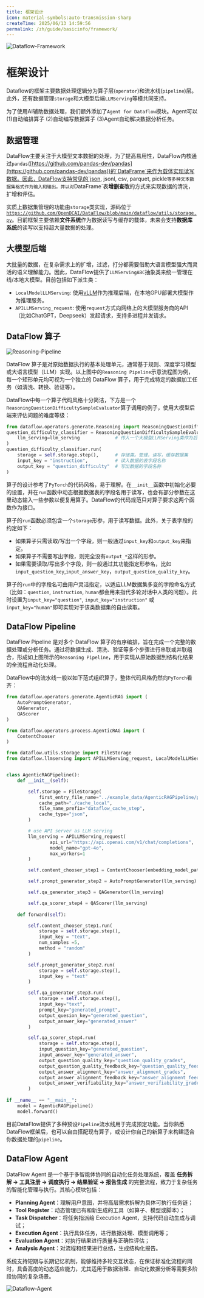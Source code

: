 ```yaml
---
title: 框架设计
icon: material-symbols:auto-transmission-sharp
createTime: 2025/06/13 14:59:56
permalink: /zh/guide/basicinfo/framework/
---
```

![Dataflow-Framework](/dataflow_framework.jpg)
# 框架设计
Dataflow的框架主要数据处理逻辑分为算子层(`operator`)和流水线(`pipeline`)层。此外，还有数据管理`storage`和大模型后端`LLMServing`等模共同支持。

为了使用AI辅助数据处理，我们额外添加了`Agent for Dataflow`模块。Agent可以(1)自动编排算子 (2)自动编写数据算子 (3)Agent自动解决数据分析任务。


## 数据管理
DataFlow主要关注于大模型文本数据的处理，为了提高易用性，DataFlow内核通过`pandas`([https://github.com/pandas-dev/pandas](https://github.com/pandas-dev/pandas))的`DataFrame`来作为载体实现读写数据。因此，DataFlow支持常见的`json, jsonl, csv, parquet, pickle`等多种文本数据集格式作为输入和输出。并以对`DataFrame`表**增删查改**的方式来实现数据的清洗，扩增和评估。

实质上数据集管理的功能由`storage`类实现，源码位于[`https://github.com/OpenDCAI/DataFlow/blob/main/dataflow/utils/storage.py`](https://github.com/OpenDCAI/DataFlow/blob/main/dataflow/utils/storage.py)。目前框架主要依赖**文件系统**作为数据读写与缓存的载体，未来会支持**数据库系统**的读写以支持超大量数据的处理。

## 大模型后端
大批量的数据，在复杂需求上的扩增，过滤，打分都需要借助大语言模型强大而灵活的语义理解能力。因此，DataFlow提供了`LLMServingABC`抽象类来统一管理在线/本地大模型。目前包括如下派生类：
- `LocalModelLLMServing`: 使用[vLLM](https://github.com/vllm-project/vllm)作为推理后端，在本地GPU部署大模型作为推理服务。
- `APILLMServing_request`: 使用`request`方式向网络上的大模型服务商的API（比如ChatGPT，Deepseek）发起请求，支持多进程并发请求。

## DataFlow 算子

![Reasoning-Pipeline](/Reasoning_Pipeline.png)

DataFlow 算子是对原始数据执行的基本处理单元，通常基于规则、深度学习模型或大语言模型（LLM）实现。以上图中的`Reasoning Pipeline`示意流程图为例，每一个矩形单元均可视为一个独立的 DataFlow 算子，用于完成特定的数据加工任务（如清洗、转换、验证等）。

DataFlow中每一个算子代码风格十分简洁，下方是一个`ReasoningQuestionDifficultySampleEvaluator`算子调用的例子，使用大模型后端来评估问题的难度等级：

```python
from dataflow.operators.generate.Reasoning import ReasoningQuestionDifficultySampleEvaluator,
question_difficulty_classifier = ReasoningQuestionDifficultySampleEvaluator(
    llm_serving=llm_serving             # 传入一个大模型LLMServing类作为后端
)
question_difficulty_classifier.run(
    storage = self.storage.step(),      # 存储类。管理，读写，缓存数据集
    input_key = "instruction",          # 读入数据的表字段名称
    output_key = "question_difficulty"  # 写出数据的字段名称
)
```

算子的设计参考了`PyTorch`的代码风格，易于理解。在`__init__`函数中初始化必要的设置，并在`run`函数中动态根据数据表的字段名用于读写，也会有部分参数在这里动态输入一些参数以便复用算子。DataFlow的代码规范只对算子要求这两个函数作为接口。

算子的`run`函数必须包含一个`storage`形参，用于读写数据。此外，关于表字段的约定如下：
- 如果算子只需读取/写出一个字段，则一般通过`input_key`和`output_key`来指定。
- 如果算子不需要写出字段，则完全没有`output_*`这样的形参。
- 如果需要读取/写出多个字段，则一般通过其功能指定形参名，比如`input_question_key`,`input_answer_key`，`output_question_quality_key`。

算子的`run`中的字段名可由用户灵活指定，以适应LLM数据集多变的字段命名方式（比如：`question`, `instruction`, `human`都会用来指代多轮对话中人类的问题）。此时设置为`input_key="question"`, `input_key="instruction"` 或 `input_key="human"`即可实现对于该类数据集的自由读取。

## DataFlow Pipeline

DataFlow Pipeline 是对多个 DataFlow 算子的有序编排，旨在完成一个完整的数据处理或分析任务。通过将数据生成、清洗、验证等多个步骤进行串联或并联组合，形成如上图所示的`Reasoning Pipeline`，用于实现从原始数据到结构化结果的全流程自动化处理。

DataFlow中的流水线一般以如下范式组织算子，整体代码风格仍然向`PyTorch`看齐：
```python
from dataflow.operators.generate.AgenticRAG import (
    AutoPromptGenerator,
    QAGenerator,
    QAScorer
)

from dataflow.operators.process.AgenticRAG import (
    ContentChooser
)

from dataflow.utils.storage import FileStorage
from dataflow.llmserving import APILLMServing_request, LocalModelLLMServing


class AgenticRAGPipeline():
    def __init__(self):

        self.storage = FileStorage(
            first_entry_file_name="../example_data/AgenticRAGPipeline/pipeline_small_chunk.json",
            cache_path="./cache_local",
            file_name_prefix="dataflow_cache_step",
            cache_type="json",
        )

        # use API server as LLM serving
        llm_serving = APILLMServing_request(
                api_url="https://api.openai.com/v1/chat/completions",
                model_name="gpt-4o",
                max_workers=1
        )

        self.content_chooser_step1 = ContentChooser(embedding_model_path="your embedding model path")

        self.prompt_generator_step2 = AutoPromptGenerator(llm_serving)

        self.qa_generator_step3 = QAGenerator(llm_serving)

        self.qa_scorer_step4 = QAScorer(llm_serving)
        
    def forward(self):

        self.content_chooser_step1.run(
            storage = self.storage.step(),
            input_key = "text",
            num_samples =5,
            method = "random"
        )

        self.prompt_generator_step2.run(
            storage = self.storage.step(),
            input_key = "text"
        )

        self.qa_generator_step3.run(
            storage = self.storage.step(),
            input_key="text",
            prompt_key="generated_prompt",
            output_quesion_key="generated_question",
            output_answer_key="generated_answer"
        )

        self.qa_scorer_step4.run(
            storage = self.storage.step(),
            input_question_key="generated_question",
            input_answer_key="generated_answer",
            output_question_quality_key="question_quality_grades",
            output_question_quality_feedback_key="question_quality_feedbacks",
            output_answer_alignment_key="answer_alignment_grades",
            output_answer_alignment_feedback_key="answer_alignment_feedbacks",
            output_answer_verifiability_key="answer_verifiability_grades",
        )
        
if __name__ == "__main__":
    model = AgenticRAGPipeline()
    model.forward()
```

目前DataFlow提供了多种预设`Pipeline`流水线用于完成预定功能。当你熟悉DataFlow框架后，也可以自由搭配现有算子，或设计你自己的新算子来构建适合你数据处理的`pipeline`。


## DataFlow Agent

DataFlow Agent 是一个基于多智能体协同的自动化任务处理系统，覆盖 **任务拆解 → 工具注册 → 调度执行 → 结果验证 → 报告生成** 的完整流程，致力于复杂任务的智能化管理与执行。其核心模块包括：

- **Planning Agent**：理解用户意图，并将高层需求拆解为具体可执行任务链；
- **Tool Register**：动态管理已有和新生成的工具（如算子、模型或脚本）；
- **Task Dispatcher**：将任务指派给 Execution Agent，支持代码自动生成与调试；
- **Execution Agent**：执行具体任务，进行数据处理、模型调用等；
- **Evaluation Agent**：对执行结果进行质量与正确性评估；
- **Analysis Agent**：对流程和结果进行总结，生成结构化报告。

系统支持短期与长期记忆机制，能够维持多轮交互状态，在保证标准化流程的同时，具备高度的动态适应能力，尤其适用于数据治理、自动化数据分析等需要多阶段协同的复杂场景。

![Dataflow-Agent](/agent_zh.png)
